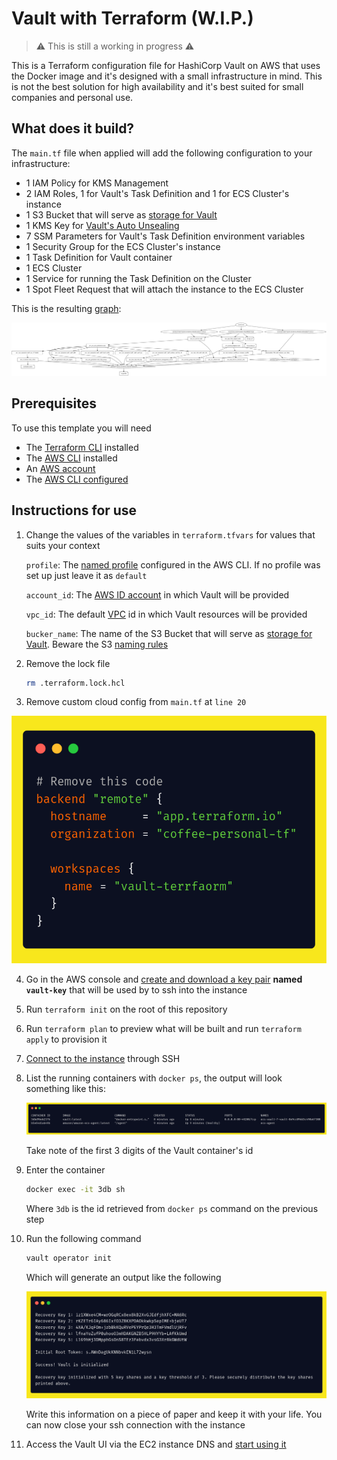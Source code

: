 # Vault with Terraform (W.I.P.)

> :warning: This is still a working in progress :warning:

This is a Terraform configuration file for HashiCorp Vault on AWS that uses the Docker image and it's designed with a small infrastructure in mind. This is not the best solution for high availability and it's best suited for small companies and personal use.

## What does it build?

The `main.tf` file when applied will add the following configuration to your infrastructure:

* 1 IAM Policy for KMS Management
* 2 IAM Roles, 1 for Vault's Task Definition and 1 for ECS Cluster's instance
* 1 S3 Bucket that will serve as [storage for Vault](https://www.vaultproject.io/docs/configuration/storage/s3)
* 1 KMS Key for [Vault's Auto Unsealing](https://www.vaultproject.io/docs/concepts/seal#auto-unseal)
* 7 SSM Parameters for Vault's Task Definition environment variables
* 1 Security Group for the ECS Cluster's instance
* 1 Task Definition for Vault container
* 1 ECS Cluster
* 1 Service for running the Task Definition on the Cluster
* 1 Spot Fleet Request that will attach the instance to the ECS Cluster
<!-- * 1 Target group to be [attached to a Load Balancer Listener's rule](https://docs.aws.amazon.com/elasticloadbalancing/latest/application/load-balancer-listeners.html) (manually) -->

This is the resulting [graph](https://www.terraform.io/docs/internals/graph.html):

![Vault infrastructure graph generated by Terraform](./images/graph.svg)

## Prerequisites

To use this template you will need

* The [Terraform CLI](https://learn.hashicorp.com/tutorials/terraform/install-cli) installed
* The [AWS CLI](https://docs.aws.amazon.com/cli/latest/userguide/install-cliv2.html) installed
* An [AWS account](https://aws.amazon.com/free/)
* The [AWS CLI configured](https://docs.aws.amazon.com/cli/latest/userguide/cli-chap-configure.html)

## Instructions for use

1. Change the values of the variables in `terraform.tfvars` for values that suits your context

    `profile`: The [named profile](https://docs.aws.amazon.com/cli/latest/userguide/cli-configure-profiles.html) configured in the AWS CLI. If no profile was set up just leave it as `default`

    `account_id`: The [AWS ID account](https://docs.aws.amazon.com/IAM/latest/UserGuide/console_account-alias.html#FindingYourAWSId) in which Vault will be provided

    `vpc_id`: The default [VPC](https://docs.aws.amazon.com/vpc/latest/userguide/what-is-amazon-vpc.html) id in which Vault resources will be provided

    `bucker_name`: The name of the S3 Bucket that will serve as [storage for Vault](https://www.vaultproject.io/docs/configuration/storage/s3). Beware the S3 [naming rules](https://docs.aws.amazon.com/AmazonS3/latest/userguide/bucketnamingrules.html)

2. Remove the lock file

    ```sh
    rm .terraform.lock.hcl
    ```

3. Remove custom cloud config from `main.tf` at `line 20`

  ![Code to be removed](./images/code-to-remove.png)

4. Go in the AWS console and [create and download a key pair](https://docs.aws.amazon.com/AWSEC2/latest/UserGuide/ec2-key-pairs.html#having-ec2-create-your-key-pair) **named `vault-key`** that will be used by to ssh into the instance

5. Run `terraform init` on the root of this repository

6. Run `terraform plan` to preview what will be built and run `terraform apply` to provision it

7. [Connect to the instance](https://docs.aws.amazon.com/AWSEC2/latest/UserGuide/AccessingInstancesLinux.html) through SSH

8. List the running containers with `docker ps`, the output will look something like this:

    ![docker ps command example output](./images/docker-ps.png)

    Take note of the first 3 digits of the Vault container's id

9. Enter the container

    ```sh
    docker exec -it 3db sh
    ```

    Where `3db` is the id retrieved from `docker ps` command on the previous step

10. Run the following command

    ```sh
    vault operator init
    ```

    Which will generate an output like the following

    ![Vault init command example output](./images/vault-init-example-output.png)

    Write this information on a piece of paper and keep it with your life. You can now close your ssh connection with the instance

11. Access the Vault UI via the EC2 instance DNS and [start using it](https://learn.hashicorp.com/collections/vault/getting-started-ui)
